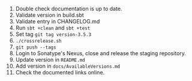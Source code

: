 1. Double check documentation is up to date.
2. Validate version in build.sbt
3. Validate entry in CHANGELOG.md
4. Run `sbt +clean` and `sbt +test`
5. Set tag `git tag version-3.5.3`
6. `./crossrelease.sh`
7. `git push --tags`
8. Login to Sonatype's Nexus, close and release the staging repository.
9. Update version in `README.md`
10. Add version in `docs/AvailableVersions.md`
11. Check the documented links online.
